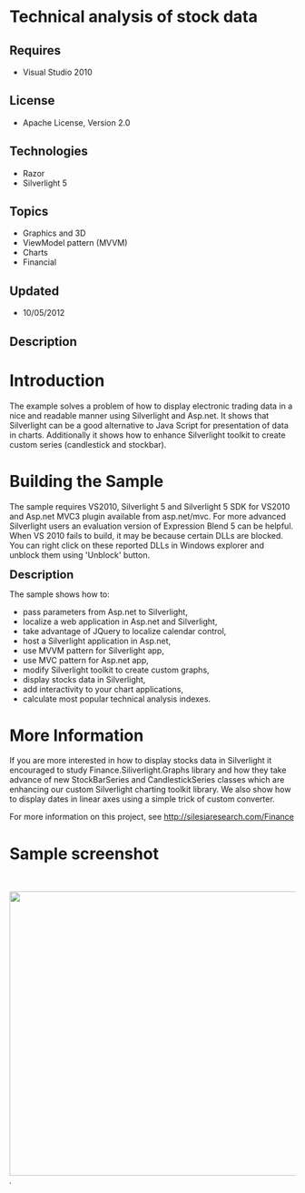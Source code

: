 # Technical analysis of stock data
## Requires
- Visual Studio 2010
## License
- Apache License, Version 2.0
## Technologies
- Razor
- Silverlight 5
## Topics
- Graphics and 3D
- ViewModel pattern (MVVM)
- Charts
- Financial
## Updated
- 10/05/2012
## Description

<h1>Introduction</h1>
<p>The example solves a problem of how to display electronic trading data in a nice and readable manner using Silverlight and Asp.net. It shows that Silverlight can be a good alternative to Java Script for presentation of data in charts. Additionally it shows
 how to enhance Silverlight toolkit to create custom series (candlestick and stockbar).</p>
<h1><span>Building the Sample</span></h1>
<p>The sample requires VS2010, Silverlight 5 and Silverlight 5 SDK for VS2010 and Asp.net MVC3 plugin available from asp.net/mvc. For more advanced Silverlight users an evaluation version of Expression Blend 5 can be helpful. When VS 2010 fails to build, it
 may be because certain DLLs are blocked. You can right click on these reported DLLs in Windows explorer and unblock them using 'Unblock' button.</p>
<p><span style="font-size:20px; font-weight:bold">Description</span></p>
<p>The sample shows how to:</p>
<ul>
<li>pass parameters from Asp.net to Silverlight, </li><li>localize a web application in Asp.net and Silverlight, </li><li>take advantage of JQuery to localize calendar control, </li><li>host a Silverlight application in Asp.net, </li><li>use MVVM pattern for Silverlight app, </li><li>use MVC pattern for Asp.net app, </li><li>modify Silverlight toolkit to create custom graphs, </li><li>display stocks data in Silverlight, </li><li>add interactivity to your chart applications, </li><li>calculate most popular technical analysis indexes. </li></ul>
<h1>More Information</h1>
<p>If you are more interested in how to display stocks data in Silverlight it encouraged to study Finance.Siliverlight.Graphs library and how they take advance of new StockBarSeries and CandlestickSeries classes which are enhancing our custom Silverlight charting
 toolkit library. We also show how to display dates in linear axes using a simple trick of custom converter.&nbsp;</p>
<p>For more information on this project, see <a href="http://silesiaresearch.com/Finance">
http://silesiaresearch.com/Finance</a></p>
<h1>Sample screenshot</h1>
<p>&nbsp;</p>
<p><em><em><img id="67496" src="http://i1.code.msdn.s-msft.com/silverlight/technical-analysis-of-8714a87f/image/file/67496/1/stocks.jpg" alt="" width="657" height="500">.</em></em></p>
